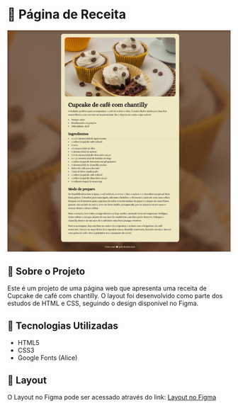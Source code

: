 # 🍰 Página de Receita

<div align="center">
  <img src=".github/site.jpeg" alt="Preview do site" width="800px">
</div>

## 📝 Sobre o Projeto

Este é um projeto de uma página web que apresenta uma receita de Cupcake de café com chantilly. O layout foi desenvolvido como parte dos estudos de HTML e CSS, seguindo o design disponível no Figma.

## 🚀 Tecnologias Utilizadas

- HTML5
- CSS3
- Google Fonts (Alice)

## 🎨 Layout

O Layout no Figma pode ser acessado através do link:
[Layout no Figma](https://www.figma.com/community/file/1360315130061454535)
